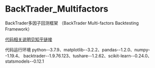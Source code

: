 # BackTrader_Multifactors
BackTrader多因子回测框架 （BackTrader Multi-factors Backtesting Framework）

[代码相关说明见知乎链接](https://zhuanlan.zhihu.com/p/351751730)

代码运行环境
python--3.7.9、matplotlib--3.2.2、pandas--1.2.0、numpy--1.19.4、
backtrader--1.9.76.123、tushare--1.2.62、scikit-learn--0.24.0、statsmodels--0.12.1
